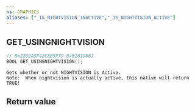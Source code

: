 ```yaml
---
ns: GRAPHICS
aliases: ["_IS_NIGHTVISION_INACTIVE","_IS_NIGHTVISION_ACTIVE"]
---
```

## GET_USINGNIGHTVISION

```c
// 0x2202A3F42C8E5F79 0x62619061
BOOL GET_USINGNIGHTVISION();
```

```
Gets whether or not NIGHTVISION is Active.  
Note:  When nightvision is actually active, this native will return TRUE!  
```


## Return value

